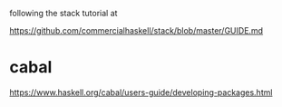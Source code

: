 following the stack tutorial at

https://github.com/commercialhaskell/stack/blob/master/GUIDE.md


# cabal #
https://www.haskell.org/cabal/users-guide/developing-packages.html